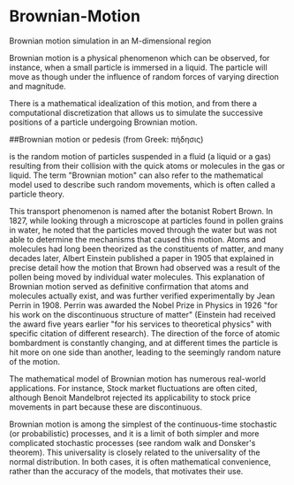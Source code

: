# Brownian-Motion
Brownian motion simulation in an M-dimensional region

Brownian motion is a physical phenomenon which can be observed, for instance, when a small particle is immersed in a liquid. The particle will move as though under the influence of random forces of varying direction and magnitude.

There is a mathematical idealization of this motion, and from there a computational discretization that allows us to simulate the successive positions of a particle undergoing Brownian motion.

##Brownian motion or pedesis (from Greek: πήδησις) 

is the random motion of particles suspended in a fluid (a liquid or a gas) resulting from their collision with the quick atoms or molecules in the gas or liquid. The term "Brownian motion" can also refer to the mathematical model used to describe such random movements, which is often called a particle theory.

This transport phenomenon is named after the botanist Robert Brown. In 1827, while looking through a microscope at particles found in pollen grains in water, he noted that the particles moved through the water but was not able to determine the mechanisms that caused this motion. Atoms and molecules had long been theorized as the constituents of matter, and many decades later, Albert Einstein published a paper in 1905 that explained in precise detail how the motion that Brown had observed was a result of the pollen being moved by individual water molecules. This explanation of Brownian motion served as definitive confirmation that atoms and molecules actually exist, and was further verified experimentally by Jean Perrin in 1908. Perrin was awarded the Nobel Prize in Physics in 1926 "for his work on the discontinuous structure of matter" (Einstein had received the award five years earlier "for his services to theoretical physics" with specific citation of different research). The direction of the force of atomic bombardment is constantly changing, and at different times the particle is hit more on one side than another, leading to the seemingly random nature of the motion.

The mathematical model of Brownian motion has numerous real-world applications. For instance, Stock market fluctuations are often cited, although Benoit Mandelbrot rejected its applicability to stock price movements in part because these are discontinuous.

Brownian motion is among the simplest of the continuous-time stochastic (or probabilistic) processes, and it is a limit of both simpler and more complicated stochastic processes (see random walk and Donsker's theorem). This universality is closely related to the universality of the normal distribution. In both cases, it is often mathematical convenience, rather than the accuracy of the models, that motivates their use.
